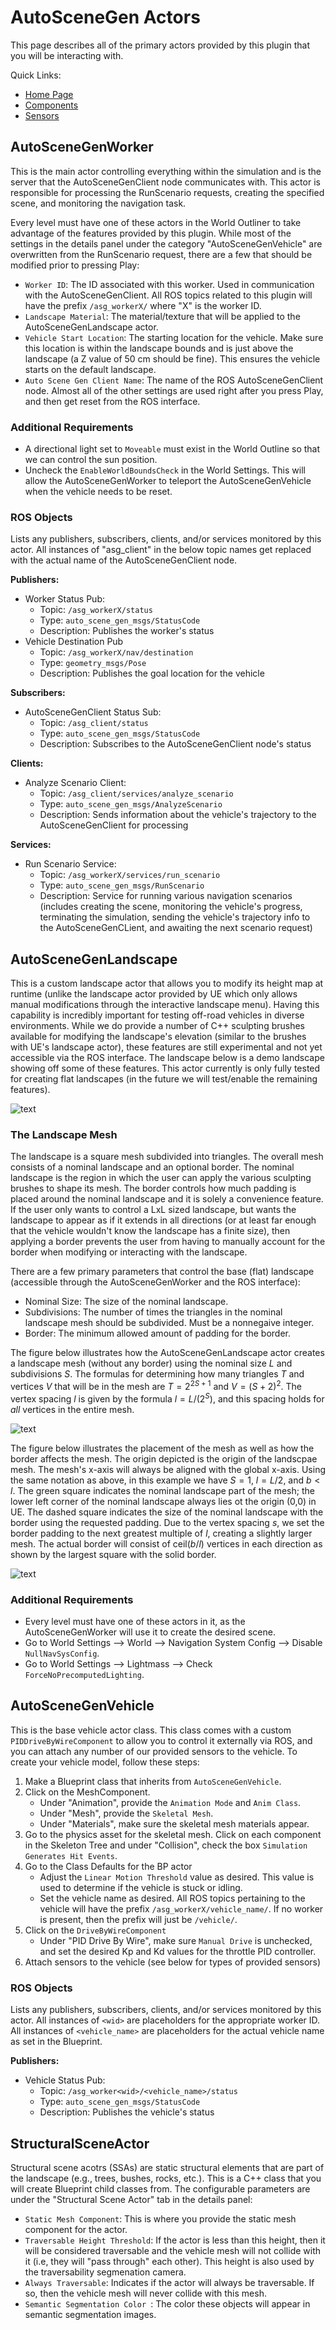 # AutoSceneGen Actors

This page describes all of the primary actors provided by this plugin that you will be interacting with.

Quick Links:
- [Home Page](https://github.com/tsender/AutomaticSceneGeneration)
- [Components](https://github.com/tsender/AutomaticSceneGeneration/blob/main/Documentation/components.md)
- [Sensors](https://github.com/tsender/AutomaticSceneGeneration/blob/main/Documentation/sensors.md)

## AutoSceneGenWorker

This is the main actor controlling everything within the simulation and is the server that the AutoSceneGenClient node communicates with. This actor is responsible for processing the RunScenario requests, creating the specified scene, and monitoring the navigation task.

Every level must have one of these actors in the World Outliner to take advantage of the features provided by this plugin. While most of the settings in the details panel under the category "AutoSceneGenVehicle" are overwritten from the RunScenario request, there are a few that should be modified prior to pressing Play:
* `Worker ID`: The ID associated with this worker. Used in communication with the AutoSceneGenClient. All ROS topics related to this plugin will have the prefix `/asg_workerX/` where "X" is the worker ID.
* `Landscape Material`: The material/texture that will be applied to the AutoSceneGenLandscape actor.
* `Vehicle Start Location`: The starting location for the vehicle. Make sure this location is within the landscape bounds and is just above the landscape (a Z value of 50 cm should be fine). This ensures the vehicle starts on the default landscape.
* `Auto Scene Gen Client Name`: The name of the ROS AutoSceneGenClient node.
Almost all of the other settings are used right after you press Play, and then get reset from the ROS interface.

### Additional Requirements
* A directional light set to `Moveable` must exist in the World Outline so that we can control the sun position.
* Uncheck the `EnableWorldBoundsCheck` in the World Settings. This will allow the AutoSceneGenWorker to teleport the AutoSceneGenVehicle when the vehicle needs to be reset.

### ROS Objects

Lists any publishers, subscribers, clients, and/or services monitored by this actor. All instances of "asg_client" in the below topic names get replaced with the actual name of the AutoSceneGenClient node.

**Publishers:**
- Worker Status Pub:
  - Topic: `/asg_workerX/status`
  - Type: `auto_scene_gen_msgs/StatusCode`
  - Description: Publishes the worker's status
- Vehicle Destination Pub
  - Topic: `/asg_workerX/nav/destination`
  - Type: `geometry_msgs/Pose`
  - Description: Publishes the goal location for the vehicle

**Subscribers:**
- AutoSceneGenClient Status Sub:
  - Topic: `/asg_client/status`
  - Type: `auto_scene_gen_msgs/StatusCode`
  - Description: Subscribes to the AutoSceneGenClient node's status
 
**Clients:**
- Analyze Scenario Client:
  - Topic: `/asg_client/services/analyze_scenario`
  - Type: `auto_scene_gen_msgs/AnalyzeScenario`
  - Description: Sends information about the vehicle's trajectory to the AutoSceneGenClient for processing
 
**Services:**
- Run Scenario Service:
  - Topic: `/asg_workerX/services/run_scenario`
  - Type: `auto_scene_gen_msgs/RunScenario`
  - Description: Service for running various navigation scenarios (includes creating the scene, monitoring the vehicle's progress, terminating the simulation, sending the vehicle's trajectory info to the AutoSceneGenCLient, and awaiting the next scenario request)

## AutoSceneGenLandscape

This is a custom landscape actor that allows you to modify its height map at runtime (unlike the landscape actor provided by UE which only allows manual modifications through the interactive landscape menu). Having this capability is incredibly important for testing off-road vehicles in diverse environments. While we do provide a number of C++ sculpting brushes available for modifying the landscape's elevation (similar to the brushes with UE's landscape actor), these features are still experimental and not yet accessible via the ROS interface. The landscape below is a demo landscape showing off some of these features. This actor currently is only fully tested for creating flat landscapes (in the future we will test/enable the remaining features).

![text](AutoSceneGenLandscape_Demo.PNG)

### The Landscape Mesh
The landscape is a square mesh subdivided into triangles. The overall mesh consists of a nominal landscape and an optional border. The nominal landscape is the region in which the user can apply the various sculpting brushes to shape its mesh. The border controls how much padding is placed around the nominal landscape and it is solely a convenience feature. If the user only wants to control a LxL sized landscape, but wants the landscape to appear as if it extends in all directions (or at least far enough that the vehicle wouldn't know the landscape has a finite size), then applying a border prevents the user from having to manually account for the border when modifying or interacting with the landscape.

There are a few primary parameters that control the base (flat) landscape (accessible through the AutoSceneGenWorker and the ROS interface):
- Nominal Size: The size of the nominal landscape.
- Subdivisions: The number of times the triangles in the nominal landscape mesh should be subdivided. Must be a nonnegaive integer.
- Border: The minimum allowed amount of padding for the border.

The figure below illustrates how the AutoSceneGenLandscape actor creates a landscape mesh (without any border) using the nominal size $L$ and subdivisions $S$. The formulas for determining how many triangles $T$ and vertices $V$ that will be in the mesh are $T = 2^{2S+1}$  and $V = (S+2)^2$. The vertex spacing $l$ is given by the formula $l = L/(2^S)$, and this spacing holds for *all* vertices in the entire mesh.

![text](AutoSceneGenLandscape_Subdivisions.PNG)

The figure below illustrates the placement of the mesh as well as how the border affects the mesh. The origin depicted is the origin of the landscpae mesh. The mesh's x-axis will always be aligned with the global x-axis. Using the same notation as above, in this example we have $S=1$, $l = L/2$, and $b < l$. The green square indicates the nominal landscape part of the mesh; the lower left corner of the nominal landscape always lies ot the origin (0,0) in UE. The dashed square indicates the size of the nominal landscape with the border using the requested padding. Due to the vertex spacing $s$, we set the border padding to the next greatest multiple of $l$, creating a slightly larger mesh. The actual border will consist of $\text{ceil}(b/l)$ vertices in each direction as shown by the largest square with the solid border.

![text](AutoSceneGenLandscape_Example.PNG)

### Additional Requirements
- Every level must have one of these actors in it, as the AutoSceneGenWorker will use it to create the desired scene.
- Go to World Settings --> World --> Navigation System Config --> Disable `NullNavSysConfig`.
- Go to World Settings --> Lightmass --> Check `ForceNoPrecomputedLighting`.

## AutoSceneGenVehicle

This is the base vehicle actor class. This class comes with a custom `PIDDriveByWireComponent` to allow you to control it externally via ROS, and you can attach any number of our provided sensors to the vehicle. To create your vehicle model, follow these steps:
1. Make a Blueprint class that inherits from `AutoSceneGenVehicle`.
2. Click on the MeshComponent.
   - Under "Animation", provide the `Animation Mode` and `Anim Class`.
   - Under "Mesh", provide the `Skeletal Mesh`.
   - Under "Materials", make sure the skeletal mesh materials appear.
3. Go to the physics asset for the skeletal mesh. Click on each component in the Skeleton Tree and under "Collision", check the box `Simulation Generates Hit Events`.
4. Go to the Class Defaults for the BP actor
   - Adjust the `Linear Motion Threshold` value as desired. This value is used to determine if the vehicle is stuck or idling.
   - Set the vehicle name as desired. All ROS topics pertaining to the vehicle will have the prefix `/asg_workerX/vehicle_name/`. If no worker is present, then the prefix will just be `/vehicle/`.
6. Click on the `DriveByWireComponent`
   - Under "PID Drive By Wire", make sure `Manual Drive` is unchecked, and set the desired Kp and Kd values for the throttle PID controller.
7. Attach sensors to the vehicle (see below for types of provided sensors)

### ROS Objects

Lists any publishers, subscribers, clients, and/or services monitored by this actor. All instances of `<wid>` are placeholders for the appropriate worker ID. All instances of `<vehicle_name>` are placeholders for the actual vehicle name as set in the Blueprint.

**Publishers:**
- Vehicle Status Pub:
  - Topic: `/asg_worker<wid>/<vehicle_name>/status`
  - Type: `auto_scene_gen_msgs/StatusCode`
  - Description: Publishes the vehicle's status


## StructuralSceneActor

Structural scene acotrs (SSAs) are static structural elements that are part of the landscape (e.g., trees, bushes, rocks, etc.). This is a C++ class that you will create Blueprint child classes from. The configurable parameters are under the "Structural Scene Actor" tab in the details panel:
- `Static Mesh Component`: This is where you provide the static mesh component for the actor.
- `Traversable Height Threshold`: If the actor is less than this height, then it will be considered traversable and the vehicle mesh will not collide with it (i.e, they will "pass through" each other). This height is also used by the traversability segmenation camera.
- `Always Traversable`: Indicates if the actor will always be traversable. If so, then the vehicle mesh will never collide with this mesh.
- `Semantic Segmentation Color `: The color these objects will appear in semantic segmentation images.
